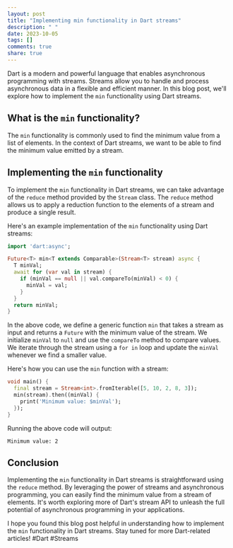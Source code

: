 ```yaml
---
layout: post
title: "Implementing min functionality in Dart streams"
description: " "
date: 2023-10-05
tags: []
comments: true
share: true
---
```


Dart is a modern and powerful language that enables asynchronous programming with streams. Streams allow you to handle and process asynchronous data in a flexible and efficient manner. In this blog post, we'll explore how to implement the `min` functionality using Dart streams.

## What is the `min` functionality?

The `min` functionality is commonly used to find the minimum value from a list of elements. In the context of Dart streams, we want to be able to find the minimum value emitted by a stream.

## Implementing the `min` functionality

To implement the `min` functionality in Dart streams, we can take advantage of the `reduce` method provided by the `Stream` class. The `reduce` method allows us to apply a reduction function to the elements of a stream and produce a single result.

Here's an example implementation of the `min` functionality using Dart streams:

```dart
import 'dart:async';

Future<T> min<T extends Comparable>(Stream<T> stream) async {
  T minVal;
  await for (var val in stream) {
    if (minVal == null || val.compareTo(minVal) < 0) {
      minVal = val;
    }
  }
  return minVal;
}
```

In the above code, we define a generic function `min` that takes a stream as input and returns a `Future` with the minimum value of the stream. We initialize `minVal` to `null` and use the `compareTo` method to compare values. We iterate through the stream using a `for in` loop and update the `minVal` whenever we find a smaller value.

Here's how you can use the `min` function with a stream:

```dart
void main() {
  final stream = Stream<int>.fromIterable([5, 10, 2, 8, 3]);
  min(stream).then((minVal) {
    print('Minimum value: $minVal');
  });
}
```

Running the above code will output:

```
Minimum value: 2
```

## Conclusion

Implementing the `min` functionality in Dart streams is straightforward using the `reduce` method. By leveraging the power of streams and asynchronous programming, you can easily find the minimum value from a stream of elements. It's worth exploring more of Dart's stream API to unleash the full potential of asynchronous programming in your applications.

I hope you found this blog post helpful in understanding how to implement the `min` functionality in Dart streams. Stay tuned for more Dart-related articles! #Dart #Streams